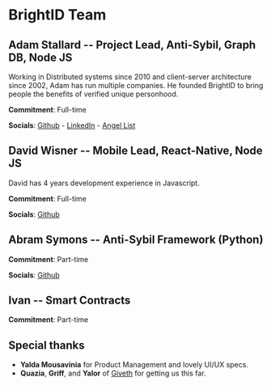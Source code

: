 # BrightID Team
## Adam Stallard -- Project Lead, Anti-Sybil, Graph DB, Node JS
Working in Distributed systems since 2010 and client-server architecture since 2002, Adam has run multiple companies. He founded BrightID to bring people the benefits of verified unique personhood.

__Commitment__: Full-time

__Socials__: [Github](https://github.com/adamstallard) - [LinkedIn](https://www.linkedin.com/in/castallard/) - [Angel List](https://angel.co/adam-stallard)

## David Wisner -- Mobile Lead, React-Native, Node JS
David has 4 years development experience in Javascript.

__Commitment__: Full-time

__Socials__: [Github](https://github.com/RnbWd)

## Abram Symons -- Anti-Sybil Framework (Python)

__Commitment__: Part-time

__Socials__: [Github](https://github.com/abramsymons)

## Ivan -- Smart Contracts

__Commitment__: Part-time

## Special thanks 
* __Yalda Mousavinia__ for Product Management and lovely UI/UX specs.
* __Quazia__, __Griff__, and __Yalor__ of [Giveth](giveth.io) for getting us this far.

